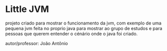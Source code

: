 # Little JVM
projeto criado para mostrar o funcionamento da jvm, com exemplo de uma pequena jvm feita no proprio java para mostrar ao grupo de estudos e para pessoas que querem entender o cénário onde o java foi criado.

autor/professor: João Antônio
